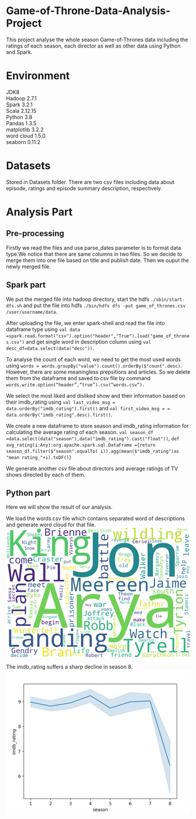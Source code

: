 # Game-of-Throne-Data-Analysis-Project
This project analyse the whole season Game-of-Thrones data including the ratings of each season,  each director as well as other data using Python and Spark.

# Environment
JDK8  
Hadoop 2.7.1  
Spark 3.2.1  
Scala 2.12.15  
Python 3.8  
Pandas 1.3.5  
matplotlib 3.2.2  
word cloud 1.5.0  
seaborn 0.11.2  

# Datasets
Stored in Datasets folder. There are two csv files including data about episode, ratings and episode summary description, respectively.

# Analysis Part

## Pre-processing
Firstly we read the files and use parse_dates parameter is to format data type.We notice that there are same columns in two files. So we decide to merge them into one file based on title and publish date. Then we ouput the newly merged file.

## Spark part
We put the merged file into hadoop directory, start the hdfs `./sbin/start-dfs.sh` and put the file into hdfs `./bin/hdfs dfs -put game_of_thrones.csv /user/username/data`.

After uploading the file, we enter spark-shell and read the file into dataframe type 
using `val data =spark.read.format("csv").option("header","True").load("game_of_thrones.csv")` and get single word in description column using `val desc_df=data.select(data("desc"))`.

To analyse the count of each word, we need to get the most used words using `words = words.groupBy("value").count().orderBy($"count".desc)`. However, there are some meaningless prepsitions and articles. So we delete them from the dataframe and saved to csv file by command
`words.write.option(“header”,“true”).csv(“words.csv”).`

We select the most liked and disliked show and their information based on their imdb_rating using `val last_video_msg = data.orderBy("imdb_rating").first()` and `val first_video_msg = = data.orderBy("imdb_rating".desc).first()`.

We create a new dataframe to store season and imdb_rating information for calculating the average rating of each season. `val season_df =data.select(data("season"),data("imdb_rating").cast("float"))`, `def avg_rating(i:Any):org.apache.spark.sql.DataFrame ={return season_df.filter($"season".equalTo(
i)).agg(mean($"imdb_rating")as "mean rating_"+i).toDF()}`

We generate another csv file about directors and average ratings of TV shows directed by each of them.

## Python part
Here we will show the result of our analysis.

We load the words.csv file which contains separated word of descriptions and generate word cloud for that file.
![word_cloud](pics/word_cloud_result.png)

The imdb_rating suffers a sharp decline in season 8.
![rating](pics/rating.png)








